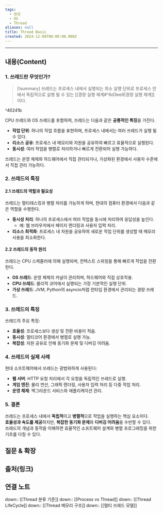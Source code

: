 ```yaml
---
tags:
  - 완성
  - OS
  - Thread
aliases: null
title: Thread Basic
created: 2024-12-08T00:00:00.000Z
---
```


----
## 내용(Content)

### 1. 쓰레드란 무엇인가?

>[!summary]
> 쓰레드는 프로세스 내에서 실행되는 최소 실행 단위로 프로세스 안에서 독립적으로 실행 될 수 있는 [[경량 실행 체계#^6d3ee9|경량 실행 체계]]이다.

^40241b

CPU 쓰레드와 OS 쓰레드를 포함하여, 쓰레드는 다음과 같은 **공통적인 특징**을 가진다.
- **작업 단위**: 하나의 작업 흐름을 표현하며, 프로세스 내에서는 여러 쓰레드가 실행 될 수 있다.
- **리소스 공유**: 프로세스 내 메모리와 자원을 공유하여 빠르고 효율적으로 실행된다.
- **동시성**: 여러 작업을 병렬로 처리하거나 빠르게 전환되어 실행 가능하다.

쓰레드는 운영 체제와 하드웨어에서 직접 관리되거나, 가상화된 환경에서 사용자 수준에서 직접 관리 가능하다.


### 2. 쓰레드의 특징

#### 2.1 쓰레드의 역할과 필요성

쓰레드는 멀티태스킹과 병렬 처리를 가능하게 하며, 현대의 컴퓨터 환경에서 다음과 같은 역할을 수행한다.
- **동시성 처리**: 하나의 프로세스에서 여러 작업을 동시에 처리하여 응답성을 높인다.
    - 예: 웹 브라우저에서 페이지 렌더링과 사용자 입력 처리.
- **리소스 최적화**: 프로세스 내 자원을 공유하여 새로운 작업 단위를 생성할 때 메모리 사용을 최소화한다.

#### 2.2 쓰레드의 동작 원리

쓰레드는 CPU 스케줄러에 의해 실행되며, 컨텍스트 스위칭을 통해 빠르게 작업을 전환한다.
- **OS 쓰레드**: 운영 체제의 커널이 관리하며, 하드웨어와 직접 상호작용.
- **CPU 쓰레드**: 물리적 코어에서 실행되는 가장 기본적인 실행 단위.
- **가상 쓰레드**: JVM, Python의 asyncio처럼 런타임 환경에서 관리되는 경량 쓰레드.

### 3. 쓰레드의 특징

쓰레드의 주요 특징:
- **효율성**: 프로세스보다 생성 및 전환 비용이 적음.
- **동시성**: 멀티코어 환경에서 병렬로 실행 가능.
- **복잡성**: 자원 공유로 인해 동기화 문제 및 디버깅 어려움.

### 4. 쓰레드의 실제 사례

현대 소프트웨어에서 쓰레드는 광범위하게 사용된다:
- **웹 서버**: HTTP 요청 처리에서 각 요청을 독립적인 쓰레드로 실행.
- **게임 엔진**: 물리 연산, 그래픽 렌더링, 사용자 입력 처리 등 다중 작업 처리.
- **운영 체제**: 백그라운드 서비스와 애플리케이션 관리.

### 5. 결론
쓰레드는 프로세스 내에서 **독립적**이고 **병렬적**으로 작업을 실행하는 핵심 요소이다.  
**효율성과 속도를 제공**하지만, **복잡한 동기화 문제**와 **디버깅 어려움**을 수반할 수 있다.  
쓰레드의 개념과 동작을 이해하면 효율적인 소프트웨어 설계와 병렬 프로그래밍을 위한 기초를 다질 수 있다.

## 질문 & 확장



## 출처(링크)


## 연결 노트

down:: [[Thread 분류 기준]]
down:: [[Process vs Thread]]
down:: [[Thread LifeCycle]]
down:: [[Thread 메모리 구조]]
down:: [[멀티 쓰레드 모델]]


